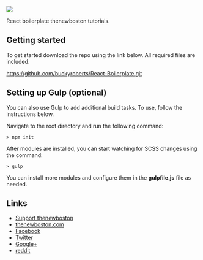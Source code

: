 ![](http://i.imgur.com/5Bqs5zi.png)

React boilerplate thenewboston tutorials.

## Getting started

To get started download the repo using the link below. All required files are included.

https://github.com/buckyroberts/React-Boilerplate.git

## Setting up Gulp (optional)

You can also use Gulp to add additional build tasks. To use, follow the instructions below.

Navigate to the root directory and  run the following command:
```
> npm init
```

After modules are installed, you can start watching for SCSS changes using the command:
```
> gulp
```

You can install more modules and configure them in the **gulpfile.js** file as needed.

## Links

- [Support thenewboston](https://www.patreon.com/thenewboston)
- [thenewboston.com](https://thenewboston.com/)
- [Facebook](https://www.facebook.com/TheNewBoston-464114846956315/)
- [Twitter](https://twitter.com/bucky_roberts)
- [Google+](https://plus.google.com/+BuckyRoberts)
- [reddit](https://www.reddit.com/r/thenewboston/)
